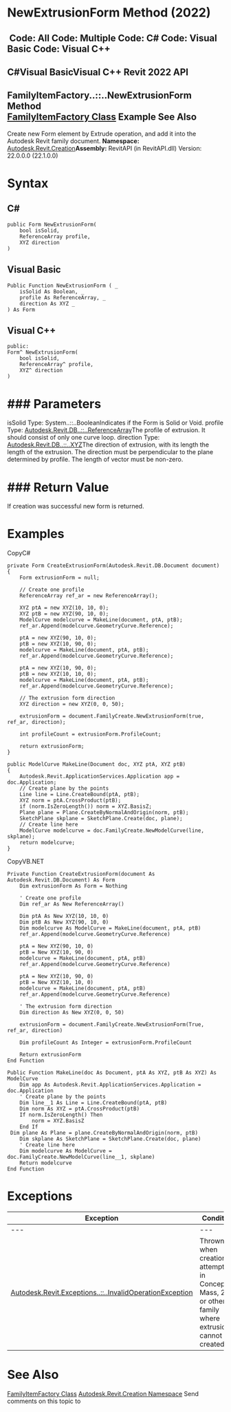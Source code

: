 # NewExtrusionForm Method (2022)

﻿
 Code: All Code: Multiple Code: C# Code: Visual Basic Code: Visual C++   
---  
C#Visual BasicVisual C++
Revit 2022 API  
---  
FamilyItemFactory..::..NewExtrusionForm Method   
[FamilyItemFactory Class](a7622967-1381-c17f-ed04-1ebe40da0440.md "FamilyItemFactory Class") Example See Also  
---  
Create new Form element by Extrude operation, and add it into the Autodesk Revit family document.
**Namespace:** [Autodesk.Revit.Creation](ded320da-058a-4edd-0418-0582389559a7.md "Autodesk.Revit.Creation Namespace")**Assembly:** RevitAPI (in RevitAPI.dll) Version: 22.0.0.0 (22.1.0.0)
# Syntax
C#  
---  
```text
public Form NewExtrusionForm(
	bool isSolid,
	ReferenceArray profile,
	XYZ direction
)
```
  
Visual Basic  
---  
```text
Public Function NewExtrusionForm ( _
	isSolid As Boolean, _
	profile As ReferenceArray, _
	direction As XYZ _
) As Form
```
  
Visual C++  
---  
```text
public:
Form^ NewExtrusionForm(
	bool isSolid, 
	ReferenceArray^ profile, 
	XYZ^ direction
)
```
  
# ### Parameters
isSolid
    Type: System..::..BooleanIndicates if the Form is Solid or Void.
profile
    Type: [Autodesk.Revit.DB..::..ReferenceArray](bc9192b5-6666-a8de-0128-87dae479fd6a.md "ReferenceArray Class")The profile of extrusion. It should consist of only one curve loop.
direction
    Type: [Autodesk.Revit.DB..::..XYZ](c2fd995c-95c0-58fb-f5de-f3246cbc5600.md "XYZ Class")The direction of extrusion, with its length the length of the extrusion. The direction must be perpendicular to the plane determined by profile. The length of vector must be non-zero.
# ### Return Value
If creation was successful new form is returned.
# Examples
CopyC#
```text
private Form CreateExtrusionForm(Autodesk.Revit.DB.Document document)
{
    Form extrusionForm = null;

    // Create one profile
    ReferenceArray ref_ar = new ReferenceArray();

    XYZ ptA = new XYZ(10, 10, 0);
    XYZ ptB = new XYZ(90, 10, 0);
    ModelCurve modelcurve = MakeLine(document, ptA, ptB);
    ref_ar.Append(modelcurve.GeometryCurve.Reference);

    ptA = new XYZ(90, 10, 0);
    ptB = new XYZ(10, 90, 0);
    modelcurve = MakeLine(document, ptA, ptB);
    ref_ar.Append(modelcurve.GeometryCurve.Reference);

    ptA = new XYZ(10, 90, 0);
    ptB = new XYZ(10, 10, 0);
    modelcurve = MakeLine(document, ptA, ptB);
    ref_ar.Append(modelcurve.GeometryCurve.Reference);

    // The extrusion form direction
    XYZ direction = new XYZ(0, 0, 50);

    extrusionForm = document.FamilyCreate.NewExtrusionForm(true, ref_ar, direction);

    int profileCount = extrusionForm.ProfileCount;

    return extrusionForm;
}

public ModelCurve MakeLine(Document doc, XYZ ptA, XYZ ptB)
{
    Autodesk.Revit.ApplicationServices.Application app = doc.Application;
    // Create plane by the points
    Line line = Line.CreateBound(ptA, ptB);
    XYZ norm = ptA.CrossProduct(ptB);
    if (norm.IsZeroLength()) norm = XYZ.BasisZ;
    Plane plane = Plane.CreateByNormalAndOrigin(norm, ptB);
    SketchPlane skplane = SketchPlane.Create(doc, plane);
    // Create line here
    ModelCurve modelcurve = doc.FamilyCreate.NewModelCurve(line, skplane);
    return modelcurve;
}
```

CopyVB.NET
```text
Private Function CreateExtrusionForm(document As Autodesk.Revit.DB.Document) As Form
    Dim extrusionForm As Form = Nothing

    ' Create one profile
    Dim ref_ar As New ReferenceArray()

    Dim ptA As New XYZ(10, 10, 0)
    Dim ptB As New XYZ(90, 10, 0)
    Dim modelcurve As ModelCurve = MakeLine(document, ptA, ptB)
    ref_ar.Append(modelcurve.GeometryCurve.Reference)

    ptA = New XYZ(90, 10, 0)
    ptB = New XYZ(10, 90, 0)
    modelcurve = MakeLine(document, ptA, ptB)
    ref_ar.Append(modelcurve.GeometryCurve.Reference)

    ptA = New XYZ(10, 90, 0)
    ptB = New XYZ(10, 10, 0)
    modelcurve = MakeLine(document, ptA, ptB)
    ref_ar.Append(modelcurve.GeometryCurve.Reference)

    ' The extrusion form direction
    Dim direction As New XYZ(0, 0, 50)

    extrusionForm = document.FamilyCreate.NewExtrusionForm(True, ref_ar, direction)

    Dim profileCount As Integer = extrusionForm.ProfileCount

    Return extrusionForm
End Function

Public Function MakeLine(doc As Document, ptA As XYZ, ptB As XYZ) As ModelCurve
    Dim app As Autodesk.Revit.ApplicationServices.Application = doc.Application
    ' Create plane by the points
    Dim line__1 As Line = Line.CreateBound(ptA, ptB)
    Dim norm As XYZ = ptA.CrossProduct(ptB)
    If norm.IsZeroLength() Then
        norm = XYZ.BasisZ
    End If
 Dim plane As Plane = plane.CreateByNormalAndOrigin(norm, ptB)
    Dim skplane As SketchPlane = SketchPlane.Create(doc, plane)
    ' Create line here
    Dim modelcurve As ModelCurve = doc.FamilyCreate.NewModelCurve(line__1, skplane)
    Return modelcurve
End Function
```

# Exceptions
| Exception | Condition |
| --- | --- |
| --- | --- |
| [Autodesk.Revit.Exceptions..::..InvalidOperationException](9e715f03-3884-e539-4dd6-8d7545733adc.md "InvalidOperationException Class") | Thrown when creation is attempted in Conceptual Mass, 2D, or other family where extrusions cannot be created. |

# See Also
[FamilyItemFactory Class](a7622967-1381-c17f-ed04-1ebe40da0440.md "FamilyItemFactory Class")
[Autodesk.Revit.Creation Namespace](ded320da-058a-4edd-0418-0582389559a7.md "Autodesk.Revit.Creation Namespace")
Send comments on this topic to 